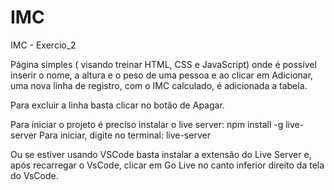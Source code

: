 # IMC
IMC - Exercio_2

Página simples ( visando treinar HTML, CSS e JavaScript) onde é possível inserir o nome, a altura e o peso
de uma pessoa e ao clicar em Adicionar, uma nova linha de registro, com o IMC calculado, é adicionada a tabela.

Para excluir a linha basta clicar no botão de Apagar.

Para iniciar o projeto é preciso instalar o live server: 
    npm install -g live-server
Para iniciar, digite no terminal:
    live-server

Ou se estiver usando VSCode basta instalar a extensão do Live Server e,
após recarregar o VsCode, clicar em Go Live no canto inferior direito
da tela do VsCode.
